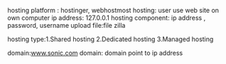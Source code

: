 
hosting platform : hostinger, webhostmost
hosting: user use web site on own computer
ip address: 127.0.0.1
hosting component: ip address , password, username
upload file:file zilla

hosting type:1.Shared hosting 
             2.Dedicated hosting
             3.Managed hosting

domain:www.sonic.com 
domain: domain point to ip address             